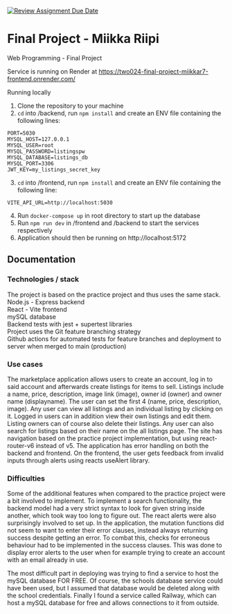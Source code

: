 [![Review Assignment Due Date](https://classroom.github.com/assets/deadline-readme-button-24ddc0f5d75046c5622901739e7c5dd533143b0c8e959d652212380cedb1ea36.svg)](https://classroom.github.com/a/qCtVf2Dd)
# Final Project - Miikka Riipi
Web Programming - Final Project

Service is running on Render at https://two024-final-project-miikkar7-frontend.onrender.com/

Running locally
1. Clone the repository to your machine
2. `cd` into /backend, run `npm install` and create an ENV file containing the following lines:
```
PORT=5030  
MYSQL_HOST=127.0.0.1  
MYSQL_USER=root  
MYSQL_PASSWORD=listingspw  
MYSQL_DATABASE=listings_db  
MYSQL_PORT=3306  
JWT_KEY=my_listings_secret_key  
```
3. `cd` into /frontend, run `npm install` and create an ENV file containing the following line:
```
VITE_API_URL=http://localhost:5030    
```
4. Run `docker-compose up` in root directory to start up the database
5. Run `npm run dev` in /frontend and /backend to start the services respectively
6. Application should then be running on http://localhost:5172

## Documentation

### Technologies / stack

The project is based on the practice project and thus uses the same stack.  
Node.js - Express backend  
React - Vite frontend  
mySQL database  
Backend tests with jest + supertest libraries  
Project uses the Git feature branching strategy  
Github actions for automated tests for feature branches and deployment to server when merged to main (production)  

### Use cases

The marketplace application allows users to create an account, log in to said account and afterwards create listings for items to sell. Listings include a name, price, description, image link (image), owner id (owner) and owner name (displayname). The user can set the first 4 (name, price, description, image). Any user can view all listings and an individual listing by clicking on it. Logged in users can in addition view their own listings and edit them. Listing owners can of course also delete their listings. Any user can also search for listings based on their name on the all listings page. The site has navigation based on the practice project implementation, but using react-router-v6 instead of v5. The application has error handling on both the backend and frontend. On the frontend, the user gets feedback from invalid inputs through alerts using reacts useAlert library.

### Difficulties

Some of the additional features when compared to the practice project were a bit involved to implement. To implement a search functionality, the backend model had a very strict syntax to look for given string inside another, which took way too long to figure out. The react alerts were also surprisingly involved to set up. In the application, the mutation functions did not seem to want to enter their error clauses, instead always returning success despite getting an error. To combat this, checks for erroneous behaviour had to be implemented in the success clauses. This was done to display error alerts to the user when for example trying to create an account with an email already in use.

The most difficult part in deploying was trying to find a service to host the mySQL database FOR FREE. Of course, the schools database service could have been used, but I assumed that database would be deleted along with the school credentials. Finally I found a service called Railway, which can host a mySQL database for free and allows connections to it from outside. 
